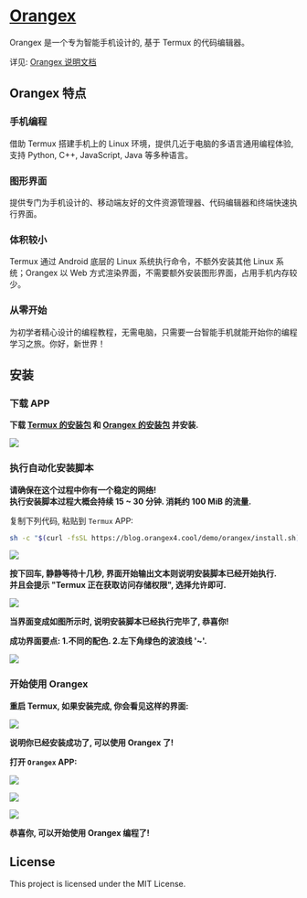 # [Orangex](https://orangex.orangex4.cool/)

Orangex 是一个专为智能手机设计的, 基于 Termux 的代码编辑器。

详见: [Orangex 说明文档](https://orangex.orangex4.cool/)

## Orangex 特点

### 手机编程

借助 Termux 搭建手机上的 Linux 环境，提供几近于电脑的多语言通用编程体验, 支持 Python, C++, JavaScript, Java 等多种语言。

### 图形界面

提供专门为手机设计的、移动端友好的文件资源管理器、代码编辑器和终端快速执行界面。

### 体积较小

Termux 通过 Android 底层的 Linux 系统执行命令，不额外安装其他 Linux 系统；Orangex 以 Web 方式渲染界面，不需要额外安装图形界面，占用手机内存较少。

### 从零开始

为初学者精心设计的编程教程，无需电脑，只需要一台智能手机就能开始你的编程学习之旅。你好，新世界！


## 安装

### 下载 APP

**下载 [Termux 的安装包](https://box.nju.edu.cn/f/0065095f93504ba5831c/?dl=1) 和 [Orangex 的安装包](https://box.nju.edu.cn/f/340effcc1ddb4419be93/?dl=1) 并安装.**

![](https://p.pstatp.com/origin/138660001fd41ced655eb)

### 执行自动化安装脚本


**请确保在这个过程中你有一个稳定的网络!**  
**执行安装脚本过程大概会持续 15 ~ 30 分钟. 消耗约 100 MiB 的流量.**  

复制下列代码, 粘贴到 `Termux` APP:

```sh
sh -c "$(curl -fsSL https://blog.orangex4.cool/demo/orangex/install.sh)"
```

![](https://p.pstatp.com/origin/137460001e3cc839196ee)


**按下回车, 静静等待十几秒, 界面开始输出文本则说明安装脚本已经开始执行.**  
**并且会提示 "Termux 正在获取访问存储权限", 选择允许即可.**


![](https://p.pstatp.com/origin/13896000227d13b372c95)


**当界面变成如图所示时, 说明安装脚本已经执行完毕了, 恭喜你!**

**成功界面要点: 1.不同的配色. 2.左下角绿色的波浪线 '~'.**

![](https://p.pstatp.com/origin/137a80002b37a51c84df5)


### 开始使用 Orangex

**重启 Termux, 如果安装完成, 你会看见这样的界面:**

![](https://p.pstatp.com/origin/1383a0001ff5041be632e)

**说明你已经安装成功了, 可以使用 Orangex 了!**

**打开 `Orangex` APP:**

![](https://p.pstatp.com/origin/137ae00035592c6b1cfd9)

![](https://p.pstatp.com/origin/138450001d52bb2b7662d)

![](https://p.pstatp.com/origin/1389a0001253a2a1b9f98)

**恭喜你, 可以开始使用 Orangex 编程了!**

## License

This project is licensed under the MIT License.
